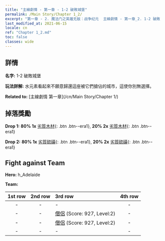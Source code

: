 ```yaml
---
title: "主線劇情 - 第一章 - 1-2 破敗城堡"
permalink: /Main Story/Chapter 1_2/
excerpt: "第一章 - 2. 魔法门之英雄无敌：战争纪元  主線劇情 - 第一章_2. 1-2 破敗城堡"
last_modified_at: 2021-06-15
locale: cn
ref: "Chapter 1_2.md"
toc: false
classes: wide
---
```


## 詳情

 **名字:** 1-2 破敗城堡

 **玩法詳解:** 水元素看起來不願意歸還這座被它們搶佔的城市，這使你別無選擇。

 **Related to:** [主線劇情 第一章](/cn/Main Story/Chapter 1/)

## 掉落獎勵

 **Drop 1:** **80% 1x** [劣質木材](/cn/Items/mat_1/){: .btn .btn--era1}, **20% 2x** [劣質木材](/cn/Items/mat_1/){: .btn .btn--era1}

 **Drop 2:** **80% 1x** [劣質硫磺](/cn/Items/mat_3/){: .btn .btn--era1}, **20% 2x** [劣質硫磺](/cn/Items/mat_3/){: .btn .btn--era1}


## Fight against Team
 **Hero:** h_Adelaide

 **Team:**


  | 1st row | 2nd row | 3rd row | 4th row |
  |:----:|:----:|:----|:----:|
  | - | - | - | - |
  | - | - | [僧侶](/cn/units/Monk/) (Score: 927, Level:2)  | - |
  | - | - | [僧侶](/cn/units/Monk/) (Score: 927, Level:2)  | - |
  | - | - | - | - |


